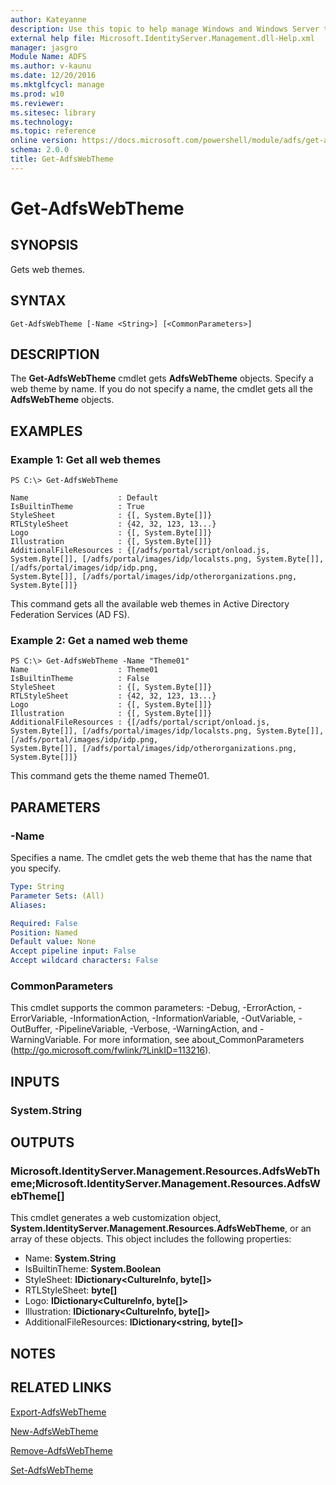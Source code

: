 ```yaml
---
author: Kateyanne
description: Use this topic to help manage Windows and Windows Server technologies with Windows PowerShell.
external help file: Microsoft.IdentityServer.Management.dll-Help.xml
manager: jasgro
Module Name: ADFS
ms.author: v-kaunu
ms.date: 12/20/2016
ms.mktglfcycl: manage
ms.prod: w10
ms.reviewer: 
ms.sitesec: library
ms.technology: 
ms.topic: reference
online version: https://docs.microsoft.com/powershell/module/adfs/get-adfswebtheme?view=windowsserver2022-ps&wt.mc_id=ps-gethelp
schema: 2.0.0
title: Get-AdfsWebTheme
---
```


# Get-AdfsWebTheme

## SYNOPSIS
Gets web themes.

## SYNTAX

```
Get-AdfsWebTheme [-Name <String>] [<CommonParameters>]
```

## DESCRIPTION
The **Get-AdfsWebTheme** cmdlet gets **AdfsWebTheme** objects.
Specify a web theme by name.
If you do not specify a name, the cmdlet gets all the **AdfsWebTheme** objects.

## EXAMPLES

### Example 1: Get all web themes
```
PS C:\> Get-AdfsWebTheme

Name                    : Default
IsBuiltinTheme          : True
StyleSheet              : {[, System.Byte[]]}
RTLStyleSheet           : {42, 32, 123, 13...}
Logo                    : {[, System.Byte[]]}
Illustration            : {[, System.Byte[]]}
AdditionalFileResources : {[/adfs/portal/script/onload.js, System.Byte[]], [/adfs/portal/images/idp/localsts.png, System.Byte[]], [/adfs/portal/images/idp/idp.png,
System.Byte[]], [/adfs/portal/images/idp/otherorganizations.png, System.Byte[]]}
```

This command gets all the available web themes in Active Directory Federation Services (AD FS).

### Example 2: Get a named web theme
```
PS C:\> Get-AdfsWebTheme -Name "Theme01"
Name                    : Theme01
IsBuiltinTheme          : False
StyleSheet              : {[, System.Byte[]]}
RTLStyleSheet           : {42, 32, 123, 13...}
Logo                    : {[, System.Byte[]]}
Illustration            : {[, System.Byte[]]}
AdditionalFileResources : {[/adfs/portal/script/onload.js, System.Byte[]], [/adfs/portal/images/idp/localsts.png, System.Byte[]], [/adfs/portal/images/idp/idp.png,
System.Byte[]], [/adfs/portal/images/idp/otherorganizations.png, System.Byte[]]}
```

This command gets the theme named Theme01.

## PARAMETERS

### -Name
Specifies a name.
The cmdlet gets the web theme that has the name that you specify.

```yaml
Type: String
Parameter Sets: (All)
Aliases: 

Required: False
Position: Named
Default value: None
Accept pipeline input: False
Accept wildcard characters: False
```

### CommonParameters
This cmdlet supports the common parameters: -Debug, -ErrorAction, -ErrorVariable, -InformationAction, -InformationVariable, -OutVariable, -OutBuffer, -PipelineVariable, -Verbose, -WarningAction, and -WarningVariable. For more information, see about_CommonParameters (http://go.microsoft.com/fwlink/?LinkID=113216).

## INPUTS

### System.String

## OUTPUTS

### Microsoft.IdentityServer.Management.Resources.AdfsWebTheme;Microsoft.IdentityServer.Management.Resources.AdfsWebTheme[]
This cmdlet generates a web customization object, **System.IdentityServer.Management.Resources.AdfsWebTheme**, or an array of these objects.
This object includes the following properties: 

- Name: **System.String**
- IsBuiltinTheme: **System.Boolean**
- StyleSheet: **IDictionary\<CultureInfo, byte\[\]\>**
- RTLStyleSheet: **byte\[\]**
- Logo: **IDictionary\<CultureInfo, byte\[\]\>**
- Illustration: **IDictionary\<CultureInfo, byte\[\]\>**
- AdditionalFileResources: **IDictionary\<string, byte\[\]\>**

## NOTES

## RELATED LINKS

[Export-AdfsWebTheme](./Export-AdfsWebTheme.md)

[New-AdfsWebTheme](./New-AdfsWebTheme.md)

[Remove-AdfsWebTheme](./Remove-AdfsWebTheme.md)

[Set-AdfsWebTheme](./Set-AdfsWebTheme.md)


